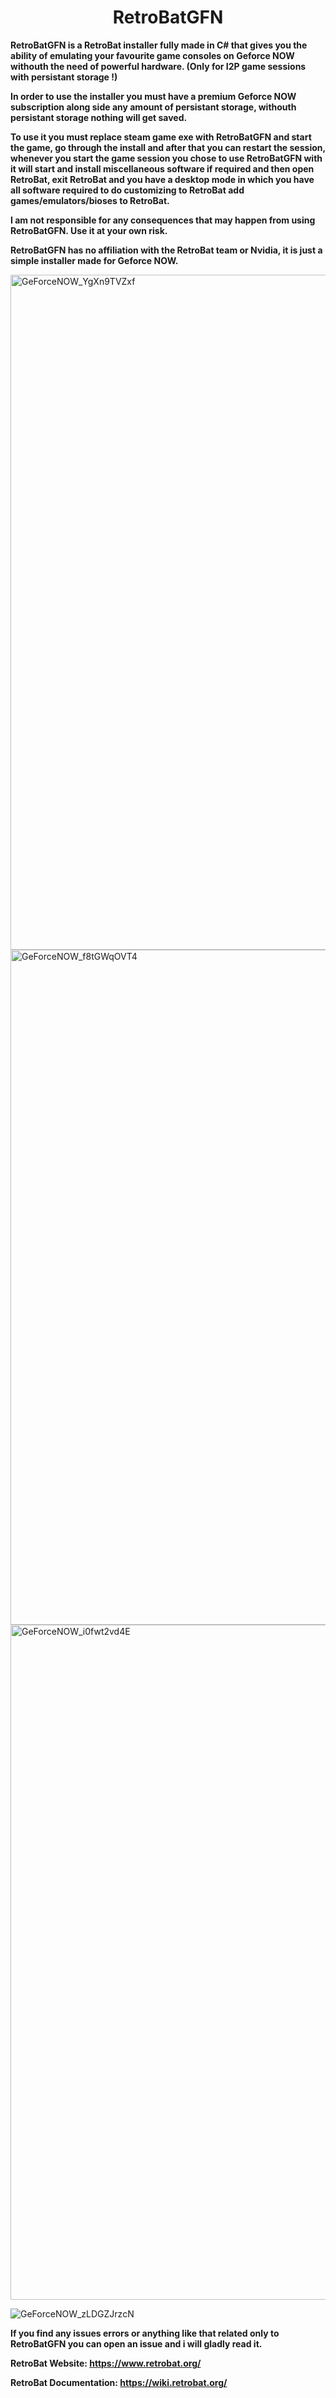 <H1 align="center">RetroBatGFN</H1>

**RetroBatGFN is a RetroBat installer fully made in C# that gives you the ability of emulating your favourite game consoles on Geforce NOW withouth the need of powerful hardware. (Only for I2P game sessions with persistant storage !)**

**In order to use the installer you must have a premium Geforce NOW subscription along side any amount of persistant storage, withouth persistant storage nothing will get saved.**

**To use it you must replace steam game exe with RetroBatGFN and start the game, go through the install and after that you can restart the session, whenever you start the game session you chose to use RetroBatGFN with it will start and install miscellaneous software if required and then open RetroBat, exit RetroBat and you have a desktop mode in which you have all software required to do customizing to RetroBat add games/emulators/bioses to RetroBat.**

**I am not responsible for any consequences that may happen from using RetroBatGFN. Use it at your own risk.**

**RetroBatGFN has no affiliation with the RetroBat team or Nvidia, it is just a simple installer made for Geforce NOW.**

<img width="1920" height="1080" alt="GeForceNOW_YgXn9TVZxf" src="https://github.com/user-attachments/assets/2769fba7-fb9e-4b37-aec6-a0e0dac78f5f" />

<img width="1920" height="1080" alt="GeForceNOW_f8tGWqOVT4" src="https://github.com/user-attachments/assets/9c58c068-4dab-498d-8844-08946c772b5b" />

<img width="1920" height="1080" alt="GeForceNOW_i0fwt2vd4E" src="https://github.com/user-attachments/assets/3ac49e84-e730-4d5f-b8c3-e198d9eda64b" />

![GeForceNOW_zLDGZJrzcN](https://github.com/user-attachments/assets/4fcfe8df-05dd-4c0f-8e64-442c56cbec5b)

**If you find any issues errors or anything like that related only to RetroBatGFN you can open an issue and i will gladly read it.**

**RetroBat Website: https://www.retrobat.org/**

**RetroBat Documentation: https://wiki.retrobat.org/**
